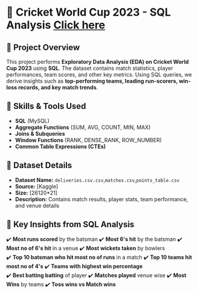 # 🏏 Cricket World Cup 2023 - SQL Analysis [Click here]()

## 📌 Project Overview  
This project performs **Exploratory Data Analysis (EDA) on Cricket World Cup 2023** using **SQL**. The dataset contains match statistics, player performances, team scores, and other key metrics. Using SQL queries, we derive insights such as **top-performing teams, leading run-scorers, win-loss records, and key match trends**.  

## 🚀 Skills & Tools Used  
- **SQL** (MySQL)  
- **Aggregate Functions** (SUM, AVG, COUNT, MIN, MAX)  
- **Joins & Subqueries**  
- **Window Functions** (RANK, DENSE_RANK, ROW_NUMBER)  
- **Common Table Expressions (CTEs)**  

## 📂 Dataset Details  
- **Dataset Name:** `deliveries.csv.csv`,`matches.csv`,`points_table.csv`  
- **Source:** [Kaggle]  
- **Size:** [26120*21]  
- **Description:** Contains match results, player stats, team performance, and venue details  

## 🔎 Key Insights from SQL Analysis  
✔️ **Most runs scored** by the batsman 
✔️ **Most 6's hit** by the batsman
✔️ **Most no of 6's hit** in a venue
✔️ **Most wickets taken** by bowlers  
✔️ **Top 10 batsman who hit most no of runs** in a match
✔️ **Top 10 teams hit most no of 4's**
✔️ **Teams with highest win percentage**  
✔️ **Best batting batting** of player
✔️ **Matches played** venue wise
✔️ **Most Wins** by teams
✔️ **Toss wins vs Match wins**
